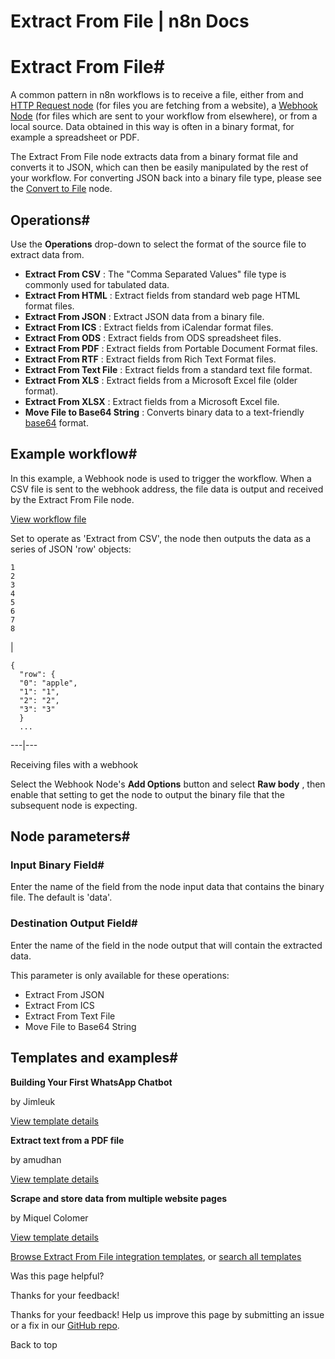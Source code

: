 # Extract From File | n8n Docs

[ ](https://github.com/n8n-io/n8n-docs/edit/main/docs/integrations/builtin/core-nodes/n8n-nodes-base.extractfromfile.md "Edit this page")

# Extract From File#

A common pattern in n8n workflows is to receive a file, either from and [HTTP Request node](../n8n-nodes-base.httprequest/) (for files you are fetching from a website), a [Webhook Node](../n8n-nodes-base.webhook/) (for files which are sent to your workflow from elsewhere), or from a local source. Data obtained in this way is often in a binary format, for example a spreadsheet or PDF.

The Extract From File node extracts data from a binary format file and converts it to JSON, which can then be easily manipulated by the rest of your workflow. For converting JSON back into a binary file type, please see the [Convert to File](../n8n-nodes-base.converttofile/) node.

## Operations#

Use the **Operations** drop-down to select the format of the source file to extract data from.

  * **Extract From CSV** : The "Comma Separated Values" file type is commonly used for tabulated data.
  * **Extract From HTML** : Extract fields from standard web page HTML format files.
  * **Extract From JSON** : Extract JSON data from a binary file.
  * **Extract From ICS** : Extract fields from iCalendar format files.
  * **Extract From ODS** : Extract fields from ODS spreadsheet files.
  * **Extract From PDF** : Extract fields from Portable Document Format files.
  * **Extract From RTF** : Extract fields from Rich Text Format files.
  * **Extract From Text File** : Extract fields from a standard text file format.
  * **Extract From XLS** : Extract fields from a Microsoft Excel file (older format).
  * **Extract From XLSX** : Extract fields from a Microsoft Excel file.
  * **Move File to Base64 String** : Converts binary data to a text-friendly [base64](https://datatracker.ietf.org/doc/html/rfc4648#section-4) format.

## Example workflow#

In this example, a Webhook node is used to trigger the workflow. When a CSV file is sent to the webhook address, the file data is output and received by the Extract From File node.

[View workflow file](/_workflows/integrations/builtin/core-nodes/n8n-nodes-base.extractfromfile/webhook-example.json)

Set to operate as 'Extract from CSV', the node then outputs the data as a series of JSON 'row' objects:
    
    
    1
    2
    3
    4
    5
    6
    7
    8

| 
    
    
    {
      "row": {
      "0": "apple",
      "1": "1",
      "2": "2",
      "3": "3"
      }
      ...
      
  
---|---  
  
Receiving files with a webhook

Select the Webhook Node's **Add Options** button and select **Raw body** , then enable that setting to get the node to output the binary file that the subsequent node is expecting.

## Node parameters#

### Input Binary Field#

Enter the name of the field from the node input data that contains the binary file. The default is 'data'.

### Destination Output Field#

Enter the name of the field in the node output that will contain the extracted data.

This parameter is only available for these operations:

  * Extract From JSON
  * Extract From ICS
  * Extract From Text File
  * Move File to Base64 String

## Templates and examples#

**Building Your First WhatsApp Chatbot**

by Jimleuk

[View template details](https://n8n.io/workflows/2465-building-your-first-whatsapp-chatbot/)

**Extract text from a PDF file**

by amudhan

[View template details](https://n8n.io/workflows/585-extract-text-from-a-pdf-file/)

**Scrape and store data from multiple website pages**

by Miquel Colomer

[View template details](https://n8n.io/workflows/1073-scrape-and-store-data-from-multiple-website-pages/)

[Browse Extract From File integration templates](https://n8n.io/integrations/extract-from-file/), or [search all templates](https://n8n.io/workflows/)

Was this page helpful? 

Thanks for your feedback! 

Thanks for your feedback! Help us improve this page by submitting an issue or a fix in our [GitHub repo](https://github.com/n8n-io/n8n-docs). 

Back to top